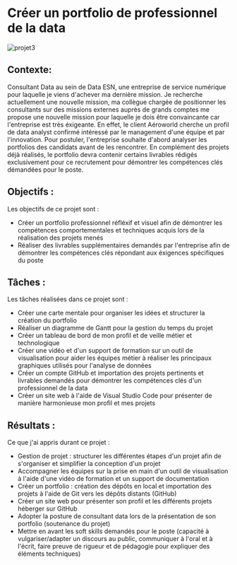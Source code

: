 # Créer un portfolio de professionnel de la data
![projet3](https://github.com/user-attachments/assets/01d7343d-7cdd-489c-b6ca-a44c12d9aa70)


## **Contexte**: 
Consultant Data au sein de Data ESN, une entreprise de service numérique pour laquelle je viens d'achever ma dernière mission. Je recherche actuellement une nouvelle mission, ma collègue chargée de positionner les consultants sur des missions externes auprès de grands comptes me propose une nouvelle mission pour laquelle je dois être convaincante car l'entreprise est très éxigeante. 
En effet, le client Aéroworld cherche un profil de data analyst confirmé intéressé par le management d'une équipe et par l'innovation. Pour postuler, l'entreprise souhaite d'abord analyser les portfolios des candidats avant de les rencontrer. En complément des projets déjà réalisés, le portfolio devra contenir certains livrables rédigés exclusivement pour ce recrutement pour démontrer les compétences clés démandées pour le poste.

## **Objectifs** :
Les objectifs de ce projet sont :
- Créer un portfolio professionnel réfléxif et visuel afin de démontrer les compétences comportementales et techniques acquis lors de la réalisation des projets menés
- Réaliser des livrables supplémentaires demandés par l'entreprise afin de démontrer les compétences clés répondant aux éxigences spécifiques du poste

## **Tâches** : 
Les tâches réalisées dans ce projet sont : 
- Créer une carte mentale pour organiser les idées et structurer la création du portfolio
- Réaliser un diagramme de Gantt pour la gestion du temps du projet
- Créer un tableau de bord de mon profil et de veille métier et technologique
- Créer une vidéo et d'un support de formation sur un outil de visualisation pour aider les équipes métier à réaliser les principaux graphiques utilisés pour l'analyse de données
- Créer un compte GitHub et importation des projets pertinents et livrables demandés pour démontrer les compétences clés d'un professionnel de la data
- Créer un site web à l'aide de Visual Studio Code pour présenter de manière harmonieuse mon profil et mes projets

## **Résultats** : 
Ce que j'ai appris durant ce projet : 
- Gestion de projet : structurer les différentes étapes d'un projet afin de s'organiser et simplifier la conception d'un projet
- Accompagner les équipes sur la prise en main d'un outil de visualisation à l'aide d'une vidéo de formation et un support de documentation
- Créer un portfolio : création des dépôts en local et importation des projets à l'aide de Git vers les dépôts distants (GitHub)
- Créer un site web pour présenter son profil et les différents projets héberger sur GitHub
- Adopter la posture de consultant data lors de la présentation de son portfolio (soutenance du projet)
- Mettre en avant les soft skills demandés pour le poste (capacité à vulgariser/adapter un discours au public, communiquer à l'oral et à l'écrit, faire preuve de rigueur et de pédagogie pour expliquer des éléments techniques)
